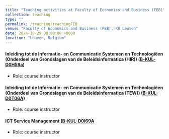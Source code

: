```yaml
---
title: "Teaching activities at Faculty of Economics and Business (FEB)"
collection: teaching
type: ""
permalink: /teaching/teachingFEB
venue: "Faculty of Economics and Business (FEB), KU Leuven"
date: 2024-10-29 00:00:00 +0000
location: "Leuven, Belgium"
---
```



#### Inleiding tot de Informatie- en Communicatie Systemen en Technologiëen (Onderdeel van Grondslagen van de Beleidsinformatica (HIR)) ([B-KUL-D0H59a](https://onderwijsaanbod.kuleuven.be/syllabi/n/D0H17AN.htm)) 

- Role: course instructor

#### Inleiding tot de Informatie- en Communicatie Systemen en Technologiëen (Onderdeel van Grondslagen van de Beleidsinformatica (TEW)) ([B-KUL-D0T06A](https://onderwijsaanbod.kuleuven.be/syllabi/n/D0T06AN.htm))

- Role: course instructor

#### ICT Service Management ([B-KUL-D0I69A](https://onderwijsaanbod.kuleuven.be/syllabi/e/D0I69AE.htm)

- Role: course instructor
